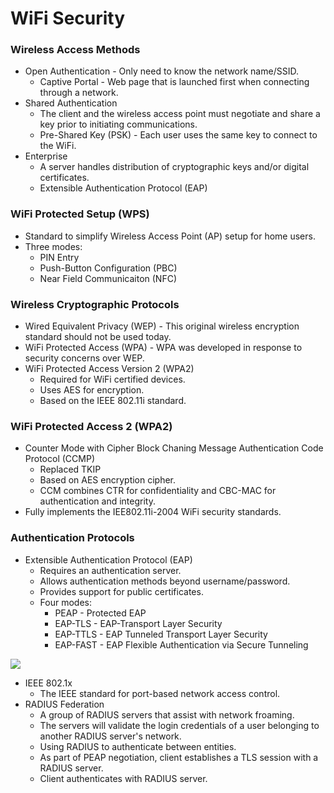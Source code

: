 # WiFi Security

### **Wireless Access Methods**

* Open Authentication - Only need to know the network name/SSID.
  * Captive Portal - Web page that is launched first when connecting through a network.
* Shared Authentication
  * The client and the wireless access point must negotiate and share a key prior to initiating communications.
  * Pre-Shared Key \(PSK\) - Each user uses the same key to connect to the WiFi.
* Enterprise
  * A server handles distribution of cryptographic keys and/or digital certificates.
  * Extensible Authentication Protocol \(EAP\)

### **WiFi Protected Setup \(WPS\)**

* Standard to simplify Wireless Access Point \(AP\) setup for home users.
* Three modes:
  * PIN Entry
  * Push-Button Configuration \(PBC\)
  * Near Field Communicaiton \(NFC\)

### **Wireless Cryptographic Protocols**

* Wired Equivalent Privacy \(WEP\) - This original wireless encryption standard should not be used today.
* WiFi Protected Access \(WPA\) - WPA was developed in response to security concerns over WEP.
* WiFi Protected Access Version 2 \(WPA2\)
  * Required for WiFi certified devices.
  * Uses AES for encryption.
  * Based on the IEEE 802.11i standard.

### **WiFi Protected Access 2 \(WPA2\)**

* Counter Mode with Cipher Block Chaning Message Authentication Code Protocol \(CCMP\)
  * Replaced TKIP
  * Based on AES encryption cipher.
  * CCM combines CTR for confidentiality and CBC-MAC for authentication and integrity.
* Fully implements the IEE802.11i-2004 WiFi security standards.

### **Authentication Protocols**

* Extensible Authentication Protocol \(EAP\)
  * Requires an authentication server.
  * Allows authentication methods beyond username/password.
  * Provides support for public certificates.
  * Four modes:
    * PEAP - Protected EAP
    * EAP-TLS - EAP-Transport Layer Security
    * EAP-TTLS - EAP Tunneled Transport Layer Security
    * EAP-FAST - EAP Flexible Authentication via Secure Tunneling

![](https://www.evernote.com/shard/s342/res/d7b9f4d4-4288-0f88-c0ed-fd51ef52d001)

* IEEE 802.1x
  * The IEEE standard for port-based network access control.
* RADIUS Federation
  * A group of RADIUS servers that assist with network froaming. 
  * The servers will validate the login credentials of a user belonging to another RADIUS server's network. 
  * Using RADIUS to authenticate between entities.
  * As part of PEAP negotiation, client establishes a TLS session with a RADIUS server.
  * Client authenticates with RADIUS server.

